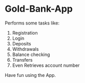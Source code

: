 # Gold-Bank-App
Performs some tasks like:
1. Registration
2. Login
3. Deposits
4. Withdrawals
5. Balance checking
6. Transfers
7. Even Retrieves account number

Have fun using the App.
